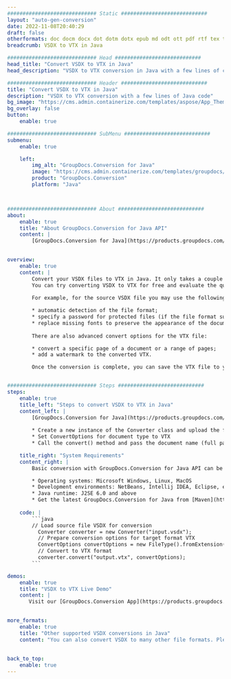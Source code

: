```yaml
---
############################# Static ############################
layout: "auto-gen-conversion"
date: 2022-11-08T20:40:29
draft: false
otherformats: doc docm docx dot dotm dotx epub md odt ott pdf rtf tex txt vdx vsdm vsdx vssm vssx vstm vstx vsx vtx xps
breadcrumb: VSDX to VTX in Java

############################# Head ############################
head_title: "Convert VSDX to VTX in Java"
head_description: "VSDX to VTX conversion in Java with a few lines of code. Convert over 160 file formats using the GroupDocs document conversion API for Java"

############################# Header ############################
title: "Convert VSDX to VTX in Java"
description: "VSDX to VTX conversion with a few lines of Java code"
bg_image: "https://cms.admin.containerize.com/templates/aspose/App_Themes/V3/images/bg/header1.png"
bg_overlay: false
button:
    enable: true

############################# SubMenu ############################
submenu:
    enable: true

    left:
        img_alt: "GroupDocs.Conversion for Java"
        image: "https://cms.admin.containerize.com/templates/groupdocs/images/product-logos/90x90-noborder/groupdocs-conversion-java.png"
        product: "GroupDocs.Conversion"
        platform: "Java"



############################# About ############################
about:
    enable: true
    title: "About GroupDocs.Conversion for Java API"
    content: |
        [GroupDocs.Conversion for Java](https://products.groupdocs.com/conversion/java/) is an advanced file format conversion API for converting between popular image and document formats such as Microsoft Office, OpenDocument, PDF, HTML, email, CAD. and much more with just a few lines of code. The native API automatically detects the formats of the original documents and offers many options for customizing the converted documents. Along with the function of extracting information from a document, it also supports caching of the conversion results to the local disk by default. However, any type of cache storage can be supported by implementing the appropriate interfaces - Amazon S3, Dropbox, Google Drive, Windows Azure, Reddis, or any others.
    

overview:
    enable: true
    content: |
        Convert your VSDX files to VTX in Java. It only takes a couple of lines of Java code on any platform of your choice, such as Windows, Linux, macOS.
        You can try converting VSDX to VTX for free and evaluate the quality of the conversion results. Along with simple file conversion scripts, you can try more sophisticated options for loading the VSDX source file and storing the VTX output. 
        
        For example, for the source VSDX file you may use the following load options:

        * automatic detection of the file format;
        * specify a password for protected files (if the file format supports it);
        * replace missing fonts to preserve the appearance of the document.
        
        There are also advanced convert options for the VTX file:

        * convert a specific page of a document or a range of pages;
        * add a watermark to the converted VTX.

        Once the conversion is complete, you can save the VTX file to your local file path or to any third party storage such as FTP, Amazon S3, Google Drive, Dropbox etc. Please note - to convert VSDX to VTX, you do not need to install any additional software, such as MS Office, Open Office, Adobe Acrobat Reader etc.


############################# Steps ############################
steps:
    enable: true
    title_left: "Steps to convert VSDX to VTX in Java"
    content_left: |
        [GroupDocs.Conversion for Java](https://products.groupdocs.com/conversion/java/) allows developers to easily convert VSDX file to VTX with a few lines of code.
        
        * Create a new instance of the Converter class and upload the file VSDX with the full path
        * Set ConvertOptions for document type to VTX
        * Call the convert() method and pass the document name (full path) and format (VTX) as a parameter

    title_right: "System Requirements"
    content_right: |
        Basic conversion with GroupDocs.Conversion for Java API can be done with just a few lines of code. Our APIs are supported on all major platforms and operating systems. Before executing the code below, make sure you have the following prerequisites installed on your system.

        * Operating systems: Microsoft Windows, Linux, MacOS
        * Development environments: NetBeans, Intellij IDEA, Eclipse, etc.
        * Java runtime: J2SE 6.0 and above
        * Get the latest GroupDocs.Conversion for Java from [Maven](https://repository.groupdocs.com/webapp/#/artifacts/browse/tree/General/repo/com/groupdocs/groupdocs-conversion)
         
    code: |
        ```java    
        // Load source file VSDX for conversion
          Converter converter = new Converter("input.vsdx");
          // Prepare conversion options for target format VTX
          ConvertOptions convertOptions = new FileType().fromExtension("vtx").getConvertOptions();
          // Convert to VTX format
          converter.convert("output.vtx", convertOptions);
        ```

demos:
    enable: true
    title: "VSDX to VTX Live Demo"
    content: |
       Visit our [GroupDocs.Conversion App](https://products.groupdocs.app/conversion/family) website and try VSDX to VTX conversion now. The free demo has the following benefits
          

more_formats:
    enable: true
    title: "Other supported VSDX conversions in Java"
    content: "You can also convert VSDX to many other file formats. Please see the list below."
       
       
back_to_top:
    enable: true
---
```

